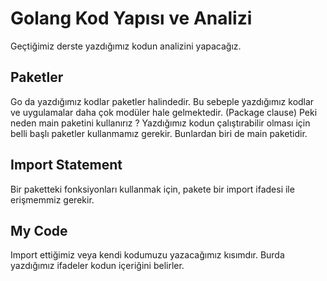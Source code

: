 # Golang Kod Yapısı ve Analizi

Geçtiğimiz derste yazdığımız kodun analizini yapacağız. 

## Paketler
Go da yazdığımız kodlar paketler halindedir. Bu sebeple yazdığımız kodlar ve uygulamalar daha çok modüler hale gelmektedir. (Package clause)
Peki neden main paketini kullanırız ? Yazdığımız kodun çalıştırabilir olması için belli başlı paketler kullanmamız gerekir. Bunlardan biri de main paketidir.

## Import Statement
Bir paketteki fonksiyonları kullanmak için, pakete bir import ifadesi ile erişmemmiz gerekir.

## My Code
Import ettiğimiz veya kendi kodumuzu yazacağımız kısımdır. Burda yazdığımız ifadeler kodun içeriğini belirler.
